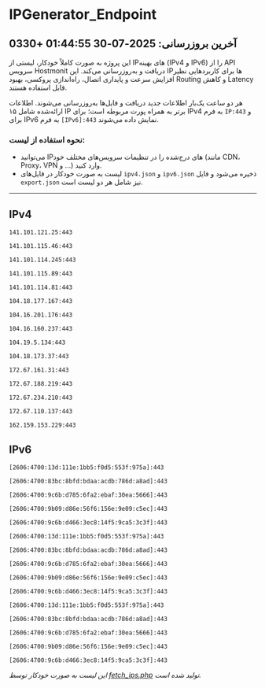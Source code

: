 # IPGenerator_Endpoint

## آخرین بروزرسانی: 2025-07-30 01:44:55 +0330

این پروژه به صورت کاملاً خودکار، لیستی از IPهای بهینه (IPv4 و IPv6) را از API سرویس Hostmonit دریافت و به‌روزرسانی می‌کند. این IPها برای کاربردهایی نظیر افزایش سرعت و پایداری اتصال، راه‌اندازی پروکسی، بهبود Routing و کاهش Latency قابل استفاده هستند.

هر دو ساعت یک‌بار اطلاعات جدید دریافت و فایل‌ها به‌روزرسانی می‌شوند. اطلاعات ارائه‌شده شامل ۱۵ IP برتر به همراه پورت مربوطه است؛ برای IPv4 به فرم `IP:443` و برای IPv6 به فرم `[IPv6]:443` نمایش داده می‌شوند.

### نحوه استفاده از لیست:
- می‌توانید IPهای درج‌شده را در تنظیمات سرویس‌های مختلف خود (مانند CDN، Proxy، VPN و ...) وارد کنید.
- لیست به صورت خودکار در فایل‌های `ipv4.json` و `ipv6.json` ذخیره می‌شود و فایل `export.json` نیز شامل هر دو لیست است.

---

## IPv4
```
141.101.121.25:443
```
```
141.101.115.46:443
```
```
141.101.114.245:443
```
```
141.101.115.89:443
```
```
141.101.114.81:443
```
```
104.18.177.167:443
```
```
104.16.201.176:443
```
```
104.16.160.237:443
```
```
104.19.5.134:443
```
```
104.18.173.37:443
```
```
172.67.161.31:443
```
```
172.67.188.219:443
```
```
172.67.234.210:443
```
```
172.67.110.137:443
```
```
162.159.153.229:443
```

## IPv6
```
[2606:4700:13d:111e:1bb5:f0d5:553f:975a]:443
```
```
[2606:4700:83bc:8bfd:bdaa:acdb:786d:a8ad]:443
```
```
[2606:4700:9c6b:d785:6fa2:ebaf:30ea:5666]:443
```
```
[2606:4700:9b09:d86e:56f6:156e:9e09:c5ec]:443
```
```
[2606:4700:9c6b:d466:3ec8:14f5:9ca5:3c3f]:443
```
```
[2606:4700:13d:111e:1bb5:f0d5:553f:975a]:443
```
```
[2606:4700:83bc:8bfd:bdaa:acdb:786d:a8ad]:443
```
```
[2606:4700:9c6b:d785:6fa2:ebaf:30ea:5666]:443
```
```
[2606:4700:9b09:d86e:56f6:156e:9e09:c5ec]:443
```
```
[2606:4700:9c6b:d466:3ec8:14f5:9ca5:3c3f]:443
```
```
[2606:4700:13d:111e:1bb5:f0d5:553f:975a]:443
```
```
[2606:4700:83bc:8bfd:bdaa:acdb:786d:a8ad]:443
```
```
[2606:4700:9c6b:d785:6fa2:ebaf:30ea:5666]:443
```
```
[2606:4700:9b09:d86e:56f6:156e:9e09:c5ec]:443
```
```
[2606:4700:9c6b:d466:3ec8:14f5:9ca5:3c3f]:443
```

*این لیست به صورت خودکار توسط [fetch_ips.php](scripts/fetch_ips.php) تولید شده است.*
